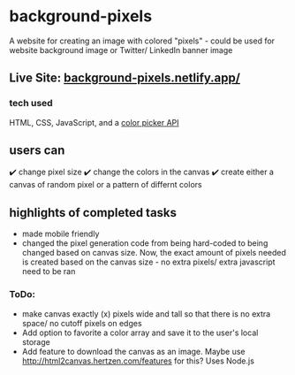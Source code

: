 # background-pixels
A website for creating an image with colored "pixels" - could be used for website background image or Twitter/ LinkedIn banner image
## Live Site: <a href="https://background-pixels.netlify.app/" target="_blank">__background-pixels.netlify.app/__</a>

### tech used
HTML, CSS, JavaScript, and a <a href="https://iro.js.org/" target="_blank">color picker API</a> 

## users can
✔️ change pixel size
✔️ change the colors in the canvas
✔️ create either a canvas of random pixel or a pattern of differnt colors

## highlights of completed tasks
* made mobile friendly
* changed the pixel generation code from being hard-coded to being changed based on canvas size. Now, the exact amount of pixels needed is created based on the canvas size - no extra pixels/ extra javascript need to be ran
### ToDo:
* make canvas exactly (x) pixels wide and tall so that there is no extra space/ no cutoff pixels on edges
* Add option to favorite a color array and save it to the user's local storage
* Add feature to download the canvas as an image. Maybe use http://html2canvas.hertzen.com/features for this? Uses Node.js
